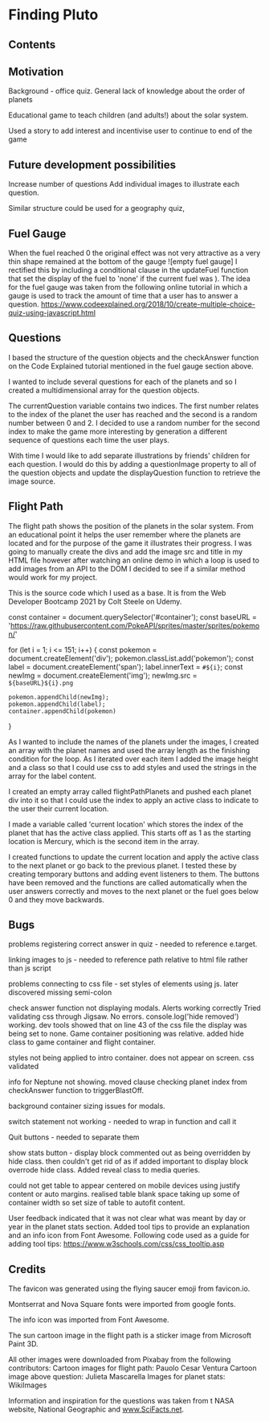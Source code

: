 # Finding Pluto

## Contents

## Motivation

Background - office quiz. General lack of knowledge about the order of planets

Educational game to teach children (and adults!) about the solar system.

Used a story to add interest and incentivise user to continue to end of the game

## Future development possibilities

Increase number of questions
Add individual images to illustrate each question.

Similar structure could be used for a geography quiz,

## Fuel Gauge
When the fuel reached 0 the original effect was not very attractive as a very thin shape remained at the bottom of the gauge
![empty fuel gauge]
I rectified this by including a conditional clause in the updateFuel function that set the display of the fuel to 'none' if the current fuel was ).
The idea for the fuel gauge was taken from the following online tutorial in which a gauge is used to track the amount of time that a user has to answer a question. https://www.codeexplained.org/2018/10/create-multiple-choice-quiz-using-javascript.html


## Questions
 
I based the structure of the question objects and the checkAnswer function on the Code Explained tutorial mentioned in the fuel gauge section above. 

I wanted to include several questions for each of the planets and so I created a multidimensional array for the question objects.

The currentQuestion variable contains two indices.  The first number relates to the index of the planet the user has reached and the second is a random number between 0 and 2.  I decided to use a random number for the second index to make the game more interesting by generation a different sequence of questions each time the user plays.

With time I would like to add separate illustrations by friends' children for each question. I would do this by adding a questionImage property to all of the question objects and update the displayQuestion function to retrieve the image source.



## Flight Path
The flight path shows the position of the planets in the solar system. From an educational point it helps the user remember where the planets are located and for the purpose of the game it illustrates their progress.
I was going to manually create the divs and add the image src and title in my HTML file however after watching an online demo in which a loop is used to add images from an API to the DOM I decided to see if a similar method would work for my project.

This is the source code which I used as a base. It is from the Web Developer Bootcamp 2021 by Colt Steele on Udemy.

const container = document.querySelector('#container');
const baseURL = 'https://raw.githubusercontent.com/PokeAPI/sprites/master/sprites/pokemon/'


for (let i = 1; i <= 151; i++) {
    const pokemon = document.createElement('div');
    pokemon.classList.add('pokemon');
    const label = document.createElement('span');
    label.innerText = `#${i}`;
    const newImg = document.createElement('img');
    newImg.src = `${baseURL}${i}.png`


    pokemon.appendChild(newImg);
    pokemon.appendChild(label);
    container.appendChild(pokemon)
}


As I wanted to include the names of the planets under the images, I created an array with the planet names and used the array length as the finishing condition for the loop. As I iterated over each item I added the image height and a class so that I could use css to add styles and used the strings in the array for the label content.

I created an empty array called flightPathPlanets and pushed each planet div into it so that I could use the index to apply an active class to indicate to the user their current location.  

I made a variable called 'current location' which stores the index of the planet that has the active class applied.  This starts off as 1 as the starting location is Mercury, which is the second item in the array.

I created functions to update the current location and apply the active class to the next planet or go back to the previous planet. I tested these by creating temporary buttons and adding event listeners to them.  The buttons have been removed and the functions are called automatically when the user answers correctly and moves to the next planet or the fuel goes below 0 and they move backwards.




## Bugs
problems registering correct answer in quiz - needed to reference e.target.

linking images to js - needed to reference path relative to html file rather than js script

problems connecting to css file - set styles of elements using js.  later discovered missing semi-colon

check answer function not displaying modals. Alerts working correctly Tried validating css through Jigsaw. No errors. console.log('hide removed') working.  dev tools showed that on line 43 of the css file the display was being set to none.  Game container positioning was relative.
added hide class to game container and flight container.

styles not being applied to intro container. does not appear on screen. css validated

info for Neptune not showing. moved clause checking planet index from checkAnswer function to triggerBlastOff.

background container sizing issues for modals.

switch statement not working - needed to wrap in function and call it

Quit buttons - needed to separate them

show stats button - display block commented out as being overridden by hide class. then couldn't get rid of as if added important to display block overrode hide class.  Added reveal class to media queries.

could not get table to appear centered on mobile devices using justify content or auto margins. realised table blank space taking up some of container width so set size of table to autofit content.

User feedback indicated that it was not clear what was meant by day or year in the planet stats section. Added tool tips to provide an explanation and an info icon from Font Awesome. Following code used as a guide for adding tool tips:
https://www.w3schools.com/css/css_tooltip.asp


## Credits
The favicon was generated using the flying saucer emoji from favicon.io.

Montserrat and Nova Square fonts were imported from google fonts.

The info icon was imported from Font Awesome.

The sun cartoon image in the flight path is a sticker image from Microsoft Paint 3D.

All other images were downloaded from Pixabay from the following contributors:
Cartoon images for flight path: Pauolo Cesar Ventura
Cartoon image above question: Julieta Mascarella
Images for planet stats: WikiImages

Information and inspiration for the questions was taken from t NASA website, National Geographic and www.SciFacts.net. 
